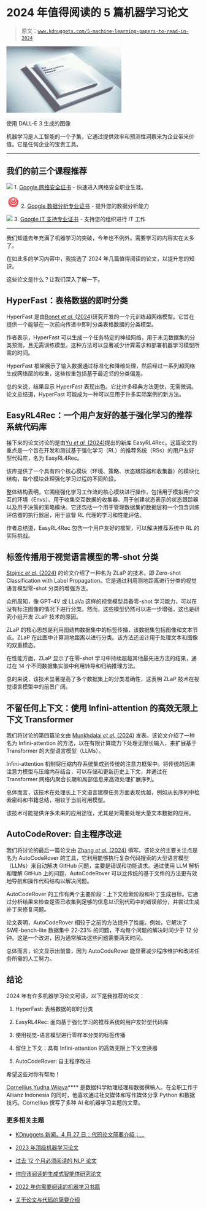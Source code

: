 # 2024 年值得阅读的 5 篇机器学习论文

> 原文：[`www.kdnuggets.com/5-machine-learning-papers-to-read-in-2024`](https://www.kdnuggets.com/5-machine-learning-papers-to-read-in-2024)

![2024 年值得阅读的 5 篇机器学习论文](img/cfbdb31e9704a2fad133a5ec2a989901.png)

使用 DALL-E 3 生成的图像

机器学习是人工智能的一个子集，它通过提供效率和预测性洞察来为企业带来价值。它是任何企业的宝贵工具。

* * *

## 我们的前三个课程推荐

![](img/0244c01ba9267c002ef39d4907e0b8fb.png) 1\. [Google 网络安全证书](https://www.kdnuggets.com/google-cybersecurity) - 快速进入网络安全职业生涯。

![](img/e225c49c3c91745821c8c0368bf04711.png) 2\. [Google 数据分析专业证书](https://www.kdnuggets.com/google-data-analytics) - 提升您的数据分析能力

![](img/0244c01ba9267c002ef39d4907e0b8fb.png) 3\. [Google IT 支持专业证书](https://www.kdnuggets.com/google-itsupport) - 支持您的组织进行 IT 工作

* * *

我们知道去年充满了机器学习的突破，今年也不例外。需要学习的内容实在太多了。

在如此多的学习内容中，我挑选了 2024 年几篇值得阅读的论文，以提升您的知识。

这些论文是什么？让我们深入了解一下。

## HyperFast：表格数据的即时分类

HyperFast 是由[Bonet *et al.* (2024)](https://arxiv.org/pdf/2402.14335v1.pdf)研究开发的一个元训练超网络模型。它旨在提供一个能够在一次前向传递中即时分类表格数据的分类模型。

作者表示，HyperFast 可以生成一个任务特定的神经网络，用于未见数据集的分类预测，且无需训练模型。这种方法可以显著减少计算需求和部署机器学习模型所需的时间。

HyperFast 框架展示了输入数据通过标准化和降维处理，然后经过一系列超网络生成网络层的权重，这些权重包括基于最近邻的分类偏差。

总的来说，结果显示 HyperFast 表现出色。它比许多经典方法更快，无需微调。论文总结道，HyperFast 可能成为一种可以应用于许多实际案例的新方法。

## EasyRL4Rec：一个用户友好的基于强化学习的推荐系统代码库

接下来的论文讨论的是由[Yu *et al.* (2024)](https://arxiv.org/pdf/2402.15164v1.pdf)提出的新库 EasyRL4Rec。这篇论文的重点是一个旨在开发和测试基于强化学习（RL）的推荐系统（RSs）的用户友好型代码库，名为 EasyRL4Rec。

该库提供了一个具有四个核心模块（环境、策略、状态跟踪器和收集器）的模块化结构，每个模块处理强化学习过程的不同阶段。

整体结构表明，它围绕强化学习工作流的核心模块进行操作，包括用于模拟用户交互的环境（Envs）、用于收集交互数据的收集器、用于创建状态表示的状态跟踪器以及用于决策的策略模块。它还包括一个用于管理数据集的数据层和一个包含训练评估器的执行器层，用于监督 RL 代理的学习和性能评估。

作者总结道，EasyRL4Rec 包含一个用户友好的框架，可以解决推荐系统中 RL 的实际挑战。

## 标签传播用于视觉语言模型的零-shot 分类

[Stojnic *et al.* (2024)](https://arxiv.org/pdf/2404.04072v1.pdf) 的论文介绍了一种名为 ZLaP 的技术，即 Zero-shot Classification with Label Propagation。它是通过利用测地距离进行分类的视觉语言模型零-shot 分类的增强方法。

众所周知，像 GPT-4V 或 LLaVa 这样的视觉模型具备零-shot 学习能力，可以在没有标注图像的情况下进行分类。然而，这些模型仍然可以进一步增强，这也是研究小组开发 ZLaP 技术的原因。

ZLaP 的核心思想是利用图结构数据集中的标签传播，该数据集包括图像和文本节点。ZLaP 在此图中计算测地距离以进行分类。该方法还设计用于处理文本和图像的双重模态。

在性能方面，ZLaP 显示了在零-shot 学习中持续超越其他最先进方法的结果，通过在 14 个不同数据集实验中利用转导和归纳推理方法。

总的来说，该技术显著提高了多个数据集上的分类准确性，这表明 ZLaP 技术在视觉语言模型中的前景广阔。

## 不留任何上下文：使用 Infini-attention 的高效无限上下文 Transformer

我们将讨论的第四篇论文由 [Munkhdalai *et al.* (2024)](https://arxiv.org/pdf/2404.07143v1.pdf) 发表。该论文介绍了一种名为 Infini-attention 的方法，以在有限计算能力下处理无限长输入，来扩展基于 Transformer 的大型语言模型（LLMs）。

Infini-attention 机制将压缩内存系统集成到传统的注意力框架中。将传统的因果注意力模型与压缩内存结合，可以存储和更新历史上下文，并通过在 Transformer 网络内聚合长期和局部信息来高效处理扩展序列。

总体而言，该技术在处理长上下文语言建模任务方面表现优越，例如从长序列中检索密码和书籍总结，相较于当前可用模型。

该技术可能提供许多未来的应用途径，尤其是对需要处理大量文本数据的应用。

## AutoCodeRover: 自主程序改进

我们将讨论的最后一篇论文由 [Zhang *et al.* (2024)](https://arxiv.org/pdf/2404.05427v2.pdf) 撰写。该论文的主要关注点是名为 AutoCodeRover 的工具，它利用能够执行复杂代码搜索的大型语言模型（LLMs）来自动解决 GitHub 问题，主要是错误和功能请求。通过使用 LLM 解析和理解 GitHub 上的问题，AutoCodeRover 可以比传统的基于文件的方法更有效地导航和操作代码结构以解决问题。

AutoCodeRover 的工作有两个主要阶段：上下文检索阶段和补丁生成目标。它通过分析结果来检查是否已收集到足够的信息以识别代码中的错误部分，并尝试生成补丁来修复问题。

论文表明，AutoCodeRover 相较于之前的方法提升了性能。例如，它解决了 SWE-bench-lite 数据集中 22-23% 的问题，平均每个问题的解决时间少于 12 分钟。这是一个改进，因为通常解决这些问题需要两天时间。

总体而言，论文显示出前景，因为 AutoCodeRover 能显著减少程序维护和改进任务所需的人工努力。

## 结论

2024 年有许多机器学习论文可读，以下是我推荐的论文：

1.  HyperFast: 表格数据的即时分类

1.  EasyRL4Rec: 面向基于强化学习的推荐系统的用户友好型代码库

1.  使用视觉-语言模型进行零样本分类的标签传播

1.  留住上下文：具有 Infini-attention 的高效无限上下文变换器

1.  AutoCodeRover: 自主程序改进

希望这些对你有帮助！

**[](https://www.linkedin.com/in/cornellius-yudha-wijaya/)**[Cornellius Yudha Wijaya](https://www.linkedin.com/in/cornellius-yudha-wijaya/)**** 是数据科学助理经理和数据撰稿人。在全职工作于 Allianz Indonesia 的同时，他喜欢通过社交媒体和写作媒体分享 Python 和数据技巧。Cornellius 撰写了多种 AI 和机器学习主题的文章。

### 更多相关主题

+   [KDnuggets 新闻，4 月 27 日：代码论文简要介绍；…](https://www.kdnuggets.com/2022/n17.html)

+   [2023 年顶级机器学习论文](https://www.kdnuggets.com/2023/03/top-machine-learning-papers-read-2023.html)

+   [过去 12 个月必须阅读的 NLP 论文](https://www.kdnuggets.com/2023/03/must-read-nlp-papers-last-12-months.html)

+   [你应该阅读的生成式智能体研究论文](https://www.kdnuggets.com/generative-agent-research-papers-you-should-read)

+   [2022 年你需要阅读的机器学习书籍](https://www.kdnuggets.com/2022/04/machine-learning-books-need-read-2022.html)

+   [关于论文与代码的简要介绍](https://www.kdnuggets.com/2022/04/brief-introduction-papers-code.html)

